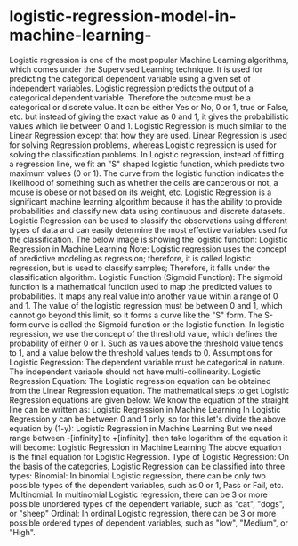 # logistic-regression-model-in-machine-learning-
Logistic regression is one of the most popular Machine Learning algorithms, which comes under the Supervised Learning technique. It is used for predicting the categorical dependent variable using a given set of independent variables. Logistic regression predicts the output of a categorical dependent variable. Therefore the outcome must be a categorical or discrete value. It can be either Yes or No, 0 or 1, true or False, etc. but instead of giving the exact value as 0 and 1, it gives the probabilistic values which lie between 0 and 1. Logistic Regression is much similar to the Linear Regression except that how they are used. Linear Regression is used for solving Regression problems, whereas Logistic regression is used for solving the classification problems. In Logistic regression, instead of fitting a regression line, we fit an "S" shaped logistic function, which predicts two maximum values (0 or 1). The curve from the logistic function indicates the likelihood of something such as whether the cells are cancerous or not, a mouse is obese or not based on its weight, etc. Logistic Regression is a significant machine learning algorithm because it has the ability to provide probabilities and classify new data using continuous and discrete datasets. Logistic Regression can be used to classify the observations using different types of data and can easily determine the most effective variables used for the classification. The below image is showing the logistic function: Logistic Regression in Machine Learning Note: Logistic regression uses the concept of predictive modeling as regression; therefore, it is called logistic regression, but is used to classify samples; Therefore, it falls under the classification algorithm. Logistic Function (Sigmoid Function): The sigmoid function is a mathematical function used to map the predicted values to probabilities. It maps any real value into another value within a range of 0 and 1. The value of the logistic regression must be between 0 and 1, which cannot go beyond this limit, so it forms a curve like the "S" form. The S-form curve is called the Sigmoid function or the logistic function. In logistic regression, we use the concept of the threshold value, which defines the probability of either 0 or 1. Such as values above the threshold value tends to 1, and a value below the threshold values tends to 0. Assumptions for Logistic Regression: The dependent variable must be categorical in nature. The independent variable should not have multi-collinearity. Logistic Regression Equation: The Logistic regression equation can be obtained from the Linear Regression equation. The mathematical steps to get Logistic Regression equations are given below:  We know the equation of the straight line can be written as: Logistic Regression in Machine Learning In Logistic Regression y can be between 0 and 1 only, so for this let's divide the above equation by (1-y): Logistic Regression in Machine Learning But we need range between -[infinity] to +[infinity], then take logarithm of the equation it will become: Logistic Regression in Machine Learning The above equation is the final equation for Logistic Regression.  Type of Logistic Regression: On the basis of the categories, Logistic Regression can be classified into three types:  Binomial: In binomial Logistic regression, there can be only two possible types of the dependent variables, such as 0 or 1, Pass or Fail, etc. Multinomial: In multinomial Logistic regression, there can be 3 or more possible unordered types of the dependent variable, such as "cat", "dogs", or "sheep" Ordinal: In ordinal Logistic regression, there can be 3 or more possible ordered types of dependent variables, such as "low", "Medium", or "High".
